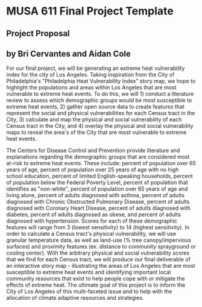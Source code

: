 # MUSA 611 Final Project Template

## Project Proposal
## by Bri Cervantes and Aidan Cole

For our final project, we will be generating an extreme heat vulnerability
index for the city of Los Angeles. Taking inspiration from the City of Philadelphia's
"Philadelphia Heat Vulnerability Index" story map, we hope to highlight the
populations and areas within Los Angeles that are most vulnerable to extreme
heat events. To do this, we will 1) conduct a literature review to assess which
demographic groups would be most susceptible to extreme heat events, 2) gather open
source data to create features that represent the social and physical vulnerabilities
for each Census tract in the City, 3) calculate and map the physical and social
vulnerability of each Census tract in the City, and 4) overlay the physical and
social vulnerability maps to reveal the area's of the City that are most
vulnerable to extreme heat events.


The Centers for Disease Control and Prevention provide literature and explanations
regarding the demographic groups that are considered most at-risk to extreme heat
events. These include: percent of population over 65 years of age, percent of
population over 25 years of age with no high school education, percent of
limited English-speaking households, percent of population below the Federal
Poverty Level, percent of population that identifies as "non-white", percent of
population over 65 years of age and living alone, percent of adults diagnosed with
asthma, percent of adults diagnosed with Chronic Obstructed Pulmonary Disease,
percent of adults diagnosed with Coronary Heart Disease, percent of adults
diagnosed with diabetes, percent of adults diagnosed as obese, and percent of
adults diagnosed with hypertension. Scores for each of these demographic features
will range from 3 (lowest sensitivity) to 14 (highest sensitivity).
In order to calculate a Census tract's physical vulnerability, we will use
granular temperature data, as well as land-use (% tree canopy/impervious surfaces)
and proximity features (ex. distance to community sprayground or cooling center).
With the arbitrary physical and social vulnerability scores that we find for
each Census tract, we will produce our final deliverable of an interactive
story map - illustrating the areas of Los Angeles that are most susceptible to
extreme heat events and identifying important local community resources that
exist to help people cope with or mitigate the effects of extreme heat. The ultimate
goal of this project is to inform the City of Los Angeles of this multi-faceted
issue and to help with the allocation of climate adaptive resources and strategies. 
